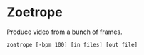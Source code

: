 Zoetrope
=====
Produce video from a bunch of frames.

    zoatrope [-bpm 100] [in files] [out file]

